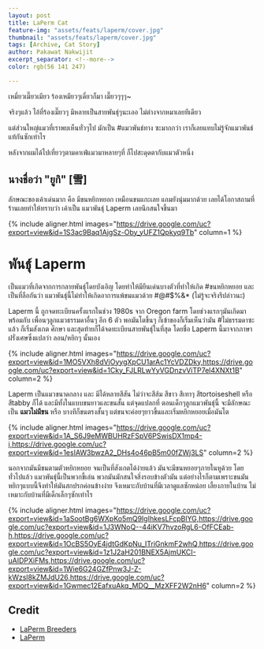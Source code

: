 ```yaml
---
layout: post
title: LaPerm Cat
feature-img: "assets/feats/laperm/cover.jpg"
thumbnail: "assets/feats/laperm/cover.jpg"
tags: [Archive, Cat Story]
author: Pakawat Nakwijit
excerpt_separator: <!--more-->
color: rgb(56 141 247)

---
```



<div class="blockquote">
เหมี่ยวเมี๊ยวเมียว ร้องเหมียวๆเดี๋ยวก็มา เมี๊ยวๆๆๆ~
</div>

จริงๆแล้ว ไอ้ที่ร้องเมี๊ยวๆ มีหลายเป็นสายพันธุ์ๆนะเออ ไม่ต่างจากหมาเลยทีเดียว 

<!--more-->

แต่ส่วนใหญ่แมวที่เราพบเห็นทั่วๆไป มักเป็น <span class="tag-en"><span class="tag-en">#แมวพันธ์ทาง</span></span> ซะมากกว่า เราก็เลยแทบไม่รู้จักแมวพันธ์แท้กันซักเท่าไร 

หลังจากผมได้ไปเที่ยวๆตามคาเฟ่แมวมาหลายๆที่ ก็ไปสะดุดตากับแมวตัวหนึ่ง

## นางชื่อว่า "ยูกิ" [雪]

ลักษณะของเค้าเด่นมาก คือ มีขนหยิกหยอก เหมือนขนแกะเลย แถมยังนุ่มมากด้วย เลยได้โอกาสถามที่ร้านเลยทำให้ทราบว่า เค้าเป็น แมวพันธุ์ Laperm เลยนึกสนใจขึ้นมา

{% include aligner.html images="https://drive.google.com/uc?export=view&id=1S3ac9Baq1AjgSz-Oby_yUFZ1Qpkyq9Tb" column=1 %}


# พันธุ์ Laperm

เป็นแมวที่เกิดจากการกลายพันธุ์โดยบังเอิญ โดยทำให้มียีนเด่นบางตัวที่ทำให้เกิด <span class="tag-en"><span class="tag-en">#ขนหยิกหยอย</span></span> และเป็นที่ลือกันว่า แมวพันธุ์นี้ไม่ทำให้เกิดอาการแพ้ขนแมวด้วย <span class="tag-en">#@#$%&*</span> (ไม่รู้จะจริงรึปล่าวนะ) 

Laperm นี้ ถูกจดทะเบียนครั้งแรกในช่วง 1980s จาก Oregon farm โดยช่วงแรกๆมันเกิดมาพร้อมกับ เพื่อนๆลูกแมวธรรมดาอื่นๆ อีก 6 ตัว พอมันโตขึ้นๆ ก็เข้าของก็เริ่มเห็นว่ามัน <span class="tag-en"><span class="tag-en">#ไม่ธรรมดาซะแล้ว</span></span> ก็เริ่มสังเกต ศึกษา และสุดท้ายก็ได้จดทะเบียนสายพันธุ์ในที่สุด โดยชื่อ Laperm นี้มาจากภาษาฝรั่งเศษซึ่งแปลว่า ลอน/หยิกๆ นั้นเอง

{% include aligner.html images="https://drive.google.com/uc?export=view&id=1MO5VXh8dVjOyygXpCU1arAc1YcVDZDky,https://drive.google.com/uc?export=view&id=1Cky_FJLRLwYyVGDnzvViTP7el4XNXt1B" column=2 %}

Laperm เป็นแมวขนาดกลาง และ มีได้หลายสีสัน ไม่ว่าจะสีส้ม สีขาว สีเทาๆ สีtortoiseshell หรือ สีtabby ก็ได้ และมีทั้งในแบบขนยาวและขนสั้น แต่จุดแปลกที่ ตอนเด็กๆลูกแมวพันธุ์นี้ จะมีลักษณะเป็น **แมวไม่มีขน** หรือ บางทีก็ขนตรงสั้นๆ แต่ขนจะค่อยๆยาวขึ้นและเริ่มหยิกหยอยเมื่อมันโต

{% include aligner.html images="https://drive.google.com/uc?export=view&id=1A_S6J9eMWBUHRzFSpV6PSwisDX1mp4-i,https://drive.google.com/uc?export=view&id=1esIAW3bwzA2_DHs4o46pB5m00fZWj3LS" column=2 %}

นอกจากมันมีขนตามตัวหยิกหยอย จนเป็นที่สังเกตได้ง่ายแล้ว มันจะมีขนหยอยๆภายในหูด้วย โดยทั่วไปแล้ว แมวพันธุ์นี้เป็นพวกขี้เล่น พวกมันมักสนใจสิ่งรอบข้างตัวมัน แต่อย่างไรก็ตามเพราะขนมันหยิกๆแบบนี้จึงทำให้มันสกปรกค่อนข้างง่าย จึงเหมาะกับบ้านที่มีเวลาดูแลซักหน่อย เลี้ยงภายในบ้าน ไม่เหมาะกับบ้านที่มีเด็กเล็กๆซักเท่าไร

{% include aligner.html images="https://drive.google.com/uc?export=view&id=1aSootBg6WXpKo5mQ9IgIhkesLFcpBlYG,https://drive.google.com/uc?export=view&id=1J3WNoQ--44iKV7hvzoRgL6-OfFCEab-h,https://drive.google.com/uc?export=view&id=1OcBS5OyE4jdtGdKpNu_ITriGnkmF2whQ,https://drive.google.com/uc?export=view&id=1z1J2aH201BNEX5AjmUKCI-uAIDPXiFMs,https://drive.google.com/uc?export=view&id=1Wie6G24GZfPnw3J-Z-kWzsl8kZMJdU26,https://drive.google.com/uc?export=view&id=1Gwmec12EafxuAkq_MDQ__MzXFF2W2nH6" column=2 %}

## Credit
* [LaPerm Breeders](https://tica.org/laperm-breeders)
* [LaPerm](http://www.vetstreet.com/cats/laperm)